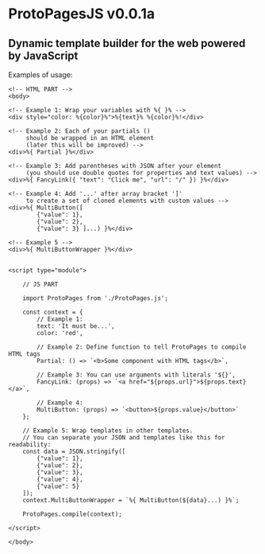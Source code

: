 # ProtoPagesJS v0.0.1a

## Dynamic template builder for the web powered by JavaScript

Examples of usage:

	<!-- HTML PART -->
	<body>
	
	<!-- Example 1: Wrap your variables with %{ }% -->
	<div style="color: %{color}%">%{text}% %{color}%!</div>
	
	<!-- Example 2: Each of your partials () 
		 should be wrapped in an HTML element 
		 (later this will be improved) -->
	<div>%{ Partial }%</div>
	
	<!-- Example 3: Add parentheses with JSON after your element
		 (you should use double quotes for properties and text values) -->
	<div>%{ FancyLink({ "text": "Click me", "url": "/" }) }%</div>
	
	<!-- Example 4: Add '...' after array bracket ']'
		 to create a set of cloned elements with custom values -->
	<div>%{ MultiButton([
			{"value": 1}, 
			{"value": 2}, 
			{"value": 3} ]...) }%</div>
	
	<!-- Example 5 -->
	<div>%{ MultiButtonWrapper }%</div>
	
	
	<script type="module">
	
		// JS PART 
		
		import ProtoPages from './ProtoPages.js';
		
		const context = {
			// Example 1:
			text: 'It must be...',
			color: 'red',
			
			// Example 2: Define function to tell ProtoPages to compile HTML tags 
			Partial: () => `<b>Some component with HTML tags</b>`,
			
			// Example 3: You can use arguments with literals '${}',
			FancyLink: (props) => `<a href="${props.url}">${props.text}</a>`,
			
			// Example 4:
			MultiButton: (props) => `<button>${props.value}</button>` 
		};	
		
		// Example 5: Wrap templates in other templates.
		// You can separate your JSON and templates like this for readability:
		const data = JSON.stringify([
			{"value": 1}, 
			{"value": 2}, 
			{"value": 3}, 
			{"value": 4}, 
			{"value": 5}
		]);
		context.MultiButtonWrapper = `%{ MultiButton(${data}...) }%`;
		
		ProtoPages.compile(context);
		
	</script>
	
	</body>